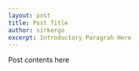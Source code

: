 ```yaml
---
layout: post
title: Post Title
author: sirkorgo
excerpt: Introductory Paragrah Here
---
```


Post contents here